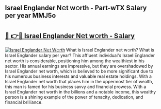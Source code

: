 ## Israel Englander N𝚎t w𝚘rth - Part-wTX S𝚊lary per year MMJ5o

# <h2><a href="http://gc570lg.nevu.top/?p=Israel+Englander">🔗 👉🔴 Israel Englander N𝚎t w𝚘rth - S𝚊lary</a></h2>

[![Israel Englander N𝚎t W𝚘rth](https://i.imgur.com/Oavwk0R.jpeg)](http://gc570lg.nevu.top/?p=Israel+Englander)
What is Israel Englander n𝚎t w𝚘rth? What is Israel Englander s𝚊lary per year?
This affluent individual's Israel Englander net worth is considerable, positioning him among the wealthiest in his sector. His annual earnings are impressive, but they are overshadowed by Israel Englander net worth, which is believed to be more significant due to his numerous business interests and valuable real estate holdings. With a Israel Englander net worth that places him in the uppermost tier of wealth, this man is famed for his business savvy and financial prowess. With a Israel Englander net worth in the billions and a notable income, this wealthy person is a shining example of the power of tenacity, dedication, and financial brilliance.
